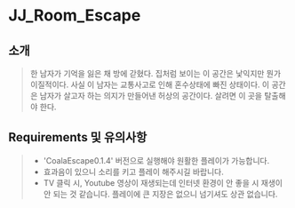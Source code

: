 JJ_Room_Escape
==============

소개
---
> 한 남자가 기억을 잃은 채 방에 갇혔다. 집처럼 보이는 이 공간은 낯익지만 뭔가 이질적이다. 사실 이 남자는 교통사고로 인해 혼수상태에 빠진 상태이다. 이 공간은 남자가 살고자 하는 의지가 만들어낸 허상의 공간이다. 살려면 이 곳을 탈출해야 한다.

Requirements 및 유의사항
-----------------------
> * 'CoalaEscape0.1.4' 버전으로 실행해야 원활한 플레이가 가능합니다.
> * 효과음이 있으니 소리를 키고 플레이 해주시길 바랍니다.
> * TV 클릭 시, Youtube 영상이 재생되는데 인터넷 환경이 안 좋을 시 재생이 안 되는 것 같습니다. 플레이에 큰 지장은 없으니 넘기셔도 상관 없습니다.